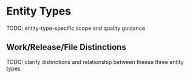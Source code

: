 # Entity Types

TODO: entity-type-specific scope and quality guidance

## Work/Release/File Distinctions

TODO: clarify distinctions and relationship between theese three entity types
